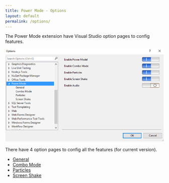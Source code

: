 ```yaml
---
title: Power Mode - Options
layout: default
permalink: /options/
---
```


The Power Mode extension have Visual Studio option pages to config features.

![Option Pages](../images/option.jpg)

There have 4 option pages to config all the features (for current version).
* [General](general)
* [Combo Mode](combomode)
* [Particles](particles)
* [Screen Shake](screenshake)
